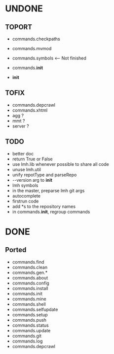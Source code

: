 
# UNDONE

## TOPORT

* commands.checkpaths
* commands.mvmod
* commands.symbols <-- Not finished

* commands.__init__
* __init__

## TOFIX

* commands.depcrawl
* commands.xhtml
* agg ?
* mmt ?
* server ?

## TODO

* better doc
* return True or False
* use lmh.lib whenever possible to share all code
* unuse lmh.util
* unify repotType and parseRepo
* --version arg to __init__
* lmh symbols
* in the master, preparse lmh git args
* autocomplete
* firstrun code
* add *s to the repository names
* in commands.__init__, regroup commands

# DONE

## Ported


* commands.find
* commands.clean
* commands.gen.*
* commands.about
* commands.config
* commands.install
* commands.init
* commands.mine
* commands.shell
* commands.selfupdate
* commands.setup
* commands.push
* commands.status
* commands.update
* commands.git
* commands.log
* commands.depcrawl